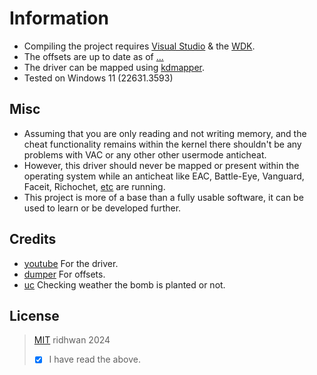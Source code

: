 # Information
- Compiling the project requires [Visual Studio](https://visualstudio.microsoft.com/downloads/) & the [WDK](https://learn.microsoft.com/en-us/windows-hardware/drivers/download-the-wdk#download-icon-for-wdk-step-3-install-wdk).
- The offsets are up to date as of [...](https://steamdb.info/changelist/23684880/)
- The driver can be mapped using [kdmapper](https://github.com/TheCruZ/kdmapper).
- Tested on Windows 11 (22631.3593)

## Misc
- Assuming that you are only reading and not writing memory, and the cheat functionality remains within the kernel there shouldn't be any problems with VAC or any other other usermode anticheat.
- However, this driver should never be mapped or present within the operating system while an anticheat like EAC, Battle-Eye, Vanguard, Faceit, Richochet, [etc](https://levvvel.com/games-with-kernel-level-anti-cheat-software/) are running.
- This project is more of a base than a fully usable software, it can be used to learn or be developed further.

## Credits
- [youtube](https://www.youtube.com/results?search_query=how+to+make+a+kernel+driver) For the driver.
- [dumper](https://github.com/a2x/cs2-dumper) For offsets.
- [uc](https://www.unknowncheats.me/forum/counter-strike-2-a/606947-bomb-esp-help.html) Checking weather the bomb is planted or not. 


## License
> [MIT](https://opensource.org/license/mit) ridhwan 2024
> - [x] I have read the above.
